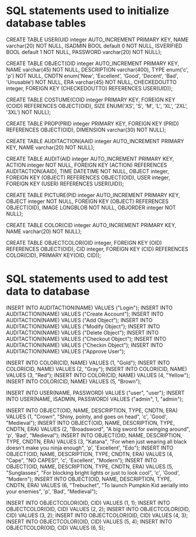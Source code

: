 # SQL statements used to initialize database tables

CREATE TABLE USER(UID integer AUTO_INCREMENT PRIMARY KEY, NAME varchar(20) NOT NULL, ISADMIN BOOL default 0 NOT NULL, ISVERIFIED BOOL default 1 NOT NULL, PASSWORD varchar(20) NOT NULL);

CREATE TABLE OBJECT(OID integer AUTO_INCREMENT PRIMARY KEY, NAME varchar(45) NOT NULL, DESCRIPTION varchar(400), TYPE enum('c', 'p') NOT NULL, CNDTN enum('New', 'Excellent', 'Good', 'Decent', 'Bad', 'Unusable') NOT NULL, ERA varchar(45) NOT NULL, CHECKEDOUTTO integer, FOREIGN KEY (CHECKEDOUTTO) REFERENCES USER(UID));

CREATE TABLE COSTUME(COID integer PRIMARY KEY, FOREIGN KEY (COID) REFERENCES OBJECT(OID), SIZE ENUM('XS', 'S', 'M', 'L', 'XL', '2XL', '3XL') NOT NULL);

CREATE TABLE PROP(PRID integer PRIMARY KEY, FOREIGN KEY (PRID) REFERENCES OBJECT(OID), DIMENSION varchar(30) NOT NULL);

CREATE TABLE AUDITACTION(AAID integer AUTO_INCREMENT PRIMARY KEY, NAME varchar(20) NOT NULL);

CREATE TABLE AUDIT(AID integer AUTO_INCREMENT PRIMARY KEY, ACTION integer NOT NULL, FOREIGN KEY (ACTION) REFERENCES AUDITACTION(AAID), TIME DATETIME NOT NULL, OBJECT integer, FOREIGN KEY (OBJECT) REFERENCES OBJECT(OID), USER integer, FOREIGN KEY (USER) REFERENCES USER(UID));

CREATE TABLE PICTURE(PID integer AUTO_INCREMENT PRIMARY KEY, OBJECT integer NOT NULL, FOREIGN KEY (OBJECT) REFERENCES OBJECT(OID), IMAGE LONGBLOB NOT NULL, OBJORDER integer NOT NULL);

CREATE TABLE COLOR(CID integer AUTO_INCREMENT PRIMARY KEY, NAME varchar(20) NOT NULL);

CREATE TABLE OBJECTCOLOR(OID integer, FOREIGN KEY (OID) REFERENCES OBJECT(OID), CID integer, FOREIGN KEY (CID) REFERENCES COLOR(CID), PRIMARY KEY(OID, CID));

# SQL statements used to add test data to database

INSERT INTO AUDITACTION(NAME) VALUES ("Login");
INSERT INTO AUDITACTION(NAME) VALUES ("Create Account");
INSERT INTO AUDITACTION(NAME) VALUES ("Add Object");
INSERT INTO AUDITACTION(NAME) VALUES ("Modify Object");
INSERT INTO AUDITACTION(NAME) VALUES ("Delete Object");
INSERT INTO AUDITACTION(NAME) VALUES ("Checkout Object");
INSERT INTO AUDITACTION(NAME) VALUES ("Checkin Object");
INSERT INTO AUDITACTION(NAME) VALUES ("Approve User");

INSERT INTO COLOR(CID, NAME) VALUES (1, "Gold");
INSERT INTO COLOR(CID, NAME) VALUES (2, "Gray");
INSERT INTO COLOR(CID, NAME) VALUES (3, "Red");
INSERT INTO COLOR(CID, NAME) VALUES (4, "Yellow");
INSERT INTO COLOR(CID, NAME) VALUES (5, "Brown");

INSERT INTO USER(NAME, PASSWORD) VALUES ("user", "user");
INSERT INTO USER(NAME, ISADMIN, PASSWORD) VALUES ("admin", 1, "admin");

INSERT INTO OBJECT(OID, NAME, DESCRIPTION, TYPE, CNDTN, ERA) VALUES (1, "Crown", "Shiny, pointy, and goes on head", 'c', 'Good', "Medieval");
INSERT INTO OBJECT(OID, NAME, DESCRIPTION, TYPE, CNDTN, ERA) VALUES (2, "Broadsword", "A big sword for swinging around", 'p', 'Bad', "Medieval");
INSERT INTO OBJECT(OID, NAME, DESCRIPTION, TYPE, CNDTN, ERA) VALUES (3, "Katana", "For when just wearing all black doesn't make you ninja enough", 'p', 'Excellent', "Edo");
INSERT INTO OBJECT(OID, NAME, DESCRIPTION, TYPE, CNDTN, ERA) VALUES (4, "Cape", "NO CAPES!", 'c', 'Excellent', "Modern");
INSERT INTO OBJECT(OID, NAME, DESCRIPTION, TYPE, CNDTN, ERA) VALUES (5, "Sunglasses", "For blocking bright lights or just to look cool", 'c', 'Good', "Modern");
INSERT INTO OBJECT(OID, NAME, DESCRIPTION, TYPE, CNDTN, ERA) VALUES (6, "Trebuchet", "To launch Pumpkin Kid aerially into your enemies", 'p', 'Bad', "Medieval");

INSERT INTO OBJECTCOLOR(OID, CID) VALUES (1, 1);
INSERT INTO OBJECTCOLOR(OID, CID) VALUES (2, 2);
INSERT INTO OBJECTCOLOR(OID, CID) VALUES (3, 2);
INSERT INTO OBJECTCOLOR(OID, CID) VALUES (4, 3);
INSERT INTO OBJECTCOLOR(OID, CID) VALUES (5, 4);
INSERT INTO OBJECTCOLOR(OID, CID) VALUES (6, 5);
